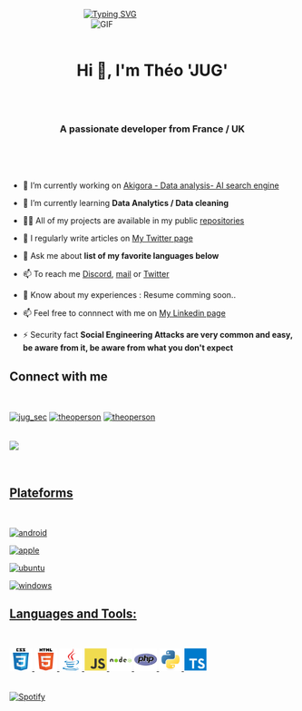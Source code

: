 ㅤㅤㅤㅤㅤㅤㅤㅤㅤㅤㅤㅤㅤㅤㅤ<br><br><br>ㅤㅤㅤㅤㅤㅤㅤㅤ
                            &nbsp; &nbsp; &nbsp; [![Typing SVG](https://readme-typing-svg.herokuapp.com/?lines=Welcome+to+my+profile)](https://git.io/typing-svg)
                            <img align="right" alt="GIF" src="https://raw.githubusercontent.com/rahul-jha98/rahul-jha98/main/techstack.gif" width="360px"/>
<br>
<br> 
<br>
<h1 align="center">Hi 👋, I'm Théo 'JUG'</h1>
<br>
<br>
<h3 align="center">A passionate developer from France / UK</h3>
<br>
<br> 
<br>            

- 🔭 I’m currently working on [Akigora - Data analysis- AI search engine](https://akigora.com)          

- 🌱 I’m currently learning **Data Analytics / Data cleaning**

- 👨‍💻 All of my projects are available in my public [repositories](https://bit.ly/3XfcDI6)

- 📝 I regularly write articles on [My Twitter page](https://twitter.com/JUG_SEC)

- 💬 Ask me about **list of my favorite languages below**

- 📫 To reach me [Discord](discord.gg/T8efrpX), [mail](mailto:theo.person@epsi.fr?subject=[Contact]) or [Twitter](https://twitter.com/intent/user?screen_name=jug_sec)

- 📄 Know about my experiences : Resume comming soon..

- 📫 Feel free to connnect with me on [My Linkedin page](https://www.linkedin.com/in/theoperson/)

- ⚡ Security fact **Social Engineering Attacks are very common and easy, be aware from it, be aware from what you don't expect**

<h2 align="left">Connect with me</h2> <br>

  
<a href="https://twitter.com/jug_sec" target="blank"><img align="center" src="https://cdn.discordapp.com/attachments/1072441680701181982/1072442002232324156/Twitter.png" alt="jug_sec" height="40" width="40" /></a>
<a href="https://linkedin.com/in/theoperson" target="blank"><img align="center" src="https://cdn.discordapp.com/attachments/1072441680701181982/1072441895730548756/LinkedIN.png" alt="theoperson" height="40" width="40" /></a>
 <a href="mailto:theo.person@epsi.fr?subject=[GitHub contact:]" target="blank"><img align="center" src="https://cdn.discordapp.com/attachments/1072441680701181982/1072442194234986526/Outlook.png" alt="theoperson" height="40" width="40" /></a>
  <br>
  <br>
  <br>
  <a href="https://www.twitter.com/JUG_SEC" target="_blank" rel="noreferrer"> 
<img src="https://img.shields.io/twitter/follow/JUG_SEC?logo=twitter&style=for-the-badge&color=0891b2&labelColor=1c1917">
   </p>
  <br>  
  
  <h2 align="left">Plateforms</h2> <br>
  
<p align="left"> <a href="https://developer.android.com" target="_blank" rel="noreferrer"><img src="https://cdn.discordapp.com/attachments/1072441680701181982/1072441799458684968/Android.png" alt="android" width="40" height="40"/><p align="left"><a href="https://developer.apple.com/" target="_blank" rel="noreferrer"><img src="https://cdn.discordapp.com/attachments/1072441680701181982/1072441799710359572/Apple.png" alt="apple" width="40" height="40"/><p align="left"><a href="https://ubuntu.com" target="_blank" rel="noreferrer"><img src="https://cdn.discordapp.com/attachments/1072441680701181982/1072442002458804254/Ubuntu.png" alt="ubuntu" width="40" height="40"/><p align="left"> <a href="https://windows.com" target="_blank" rel="noreferrer"><img src="https://cdn.discordapp.com/attachments/1072441680701181982/1072442032951398430/Windows.png" alt="windows" width="40" height="40"/>
  <br>
   <h2 align="left">Languages and Tools:</h2> <br>
  
<p align="left"> <a href="https://www.w3schools.com/css/" target="_blank" rel="noreferrer"> <img src="https://raw.githubusercontent.com/devicons/devicon/master/icons/css3/css3-original-wordmark.svg" alt="css3" width="40" height="40"/> </a> <a href="https://www.w3.org/html/" target="_blank" rel="noreferrer"> <img src="https://raw.githubusercontent.com/devicons/devicon/master/icons/html5/html5-original-wordmark.svg" alt="html5" width="40" height="40"/> </a> <a href="https://www.java.com" target="_blank" rel="noreferrer"> <img src="https://raw.githubusercontent.com/devicons/devicon/master/icons/java/java-original.svg" alt="java" width="40" height="40"/> </a> <a href="https://developer.mozilla.org/en-US/docs/Web/JavaScript" target="_blank" rel="noreferrer"> <img src="https://raw.githubusercontent.com/devicons/devicon/master/icons/javascript/javascript-original.svg" alt="javascript" width="40" height="40"/> </a> <a href="https://nodejs.org" target="_blank" rel="noreferrer"> <img src="https://raw.githubusercontent.com/devicons/devicon/master/icons/nodejs/nodejs-original-wordmark.svg" alt="nodejs" width="40" height="40"/> </a> <a href="https://www.php.net" target="_blank" rel="noreferrer"> <img src="https://raw.githubusercontent.com/devicons/devicon/master/icons/php/php-original.svg" alt="php" width="40" height="40"/> </a> <a href="https://www.python.org" target="_blank" rel="noreferrer"> <img src="https://raw.githubusercontent.com/devicons/devicon/master/icons/python/python-original.svg" alt="python" width="40" height="40"/> </a> <a href="https://www.typescriptlang.org/" target="_blank" rel="noreferrer"> <img src="https://raw.githubusercontent.com/devicons/devicon/master/icons/typescript/typescript-original.svg" alt="typescript" width="40" height="40"/></
  
<br><br><br>
![Spotify](https://novatorem.vercel.app/api/spotify)

